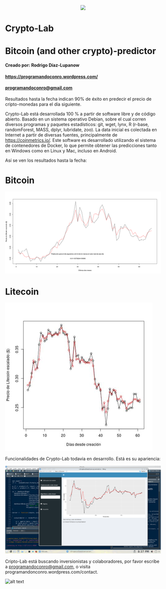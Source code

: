 <div style="text-align:center"><img src="https://programandoconro.files.wordpress.com/2019/07/cropped-net-2.png?w=300" /></div>

# Crypto-Lab
# Bitcoin (and other crypto)-predictor
#### Creado por: Rodrigo Díaz-Lupanow
#### https://programandoconro.wordpress.com/
#### programandoconro@gmail.com

Resultados hasta la fecha indican 90% de éxito en predecir el precio de cripto-monedas para el día siguiente.

Crypto-Lab está desarrollada 100 % a partir de software libre y de código abierto. Basado en un sistema operativo Debian, sobre el cual corren diversos programas y paquetes estadísticos:  git, wget, lynx, R (r-base, randomForest, MASS, dplyr, lubridate, zoo). La data inicial es colectada en Internet a partir de diversas fuentes, principalmente de https://coinmetrics.io/. Este software es desarrollado utilizando el sistema de contenedores de Docker, lo que permite obtener las predicciones tanto en Windows como en Linux y Mac, incluso en Android. 

Así se ven los resultados hasta la fecha: 

# Bitcoin

![alt text](https://github.com/progamandoconro/Bitcoin-prediction/blob/master/bitcoin_5_ago_2019?raw=true)

# Litecoin

![alt text](https://raw.githubusercontent.com/progamandoconro/Bitcoin-prediction/master/Screenshot_20190806_160605.png)

Funcionalidades de Crypto-Lab todavia en desarrollo. Está es su apariencia:

![alt text](https://raw.githubusercontent.com/progamandoconro/Bitcoin-prediction/master/Screenshot_20190727_203738.png) 


Cripto-Lab está buscando inversionistas y colaboradores, por favor escribe a programandoconro@gmail.com, o visita programandonconro.wordpress.com/contact. 

![alt text](https://programandoconro.files.wordpress.com/2019/05/banner_consultor.png)

